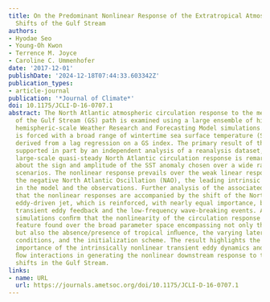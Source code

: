 ```yaml
---
title: On the Predominant Nonlinear Response of the Extratropical Atmosphere to Meridional
  Shifts of the Gulf Stream
authors:
- Hyodae Seo
- Young-Oh Kwon
- Terrence M. Joyce
- Caroline C. Ummenhofer
date: '2017-12-01'
publishDate: '2024-12-18T07:44:33.603342Z'
publication_types:
- article-journal
publication: '*Journal of Climate*'
doi: 10.1175/JCLI-D-16-0707.1
abstract: The North Atlantic atmospheric circulation response to the meridional shifts
  of the Gulf Stream (GS) path is examined using a large ensemble of high-resolution
  hemispheric-scale Weather Research and Forecasting Model simulations. The model
  is forced with a broad range of wintertime sea surface temperature (SST) anomalies
  derived from a lag regression on a GS index. The primary result of the model experiments,
  supported in part by an independent analysis of a reanalysis dataset, is that the
  large-scale quasi-steady North Atlantic circulation response is remarkably nonlinear
  about the sign and amplitude of the SST anomaly chosen over a wide range of GS shift
  scenarios. The nonlinear response prevails over the weak linear response and resembles
  the negative North Atlantic Oscillation (NAO), the leading intrinsic mode of variability
  in the model and the observations. Further analysis of the associated dynamics reveals
  that the nonlinear responses are accompanied by the shift of the North Atlantic
  eddy-driven jet, which is reinforced, with nearly equal importance, by the high-frequency
  transient eddy feedback and the low-frequency wave-breaking events. Additional sensitivity
  simulations conﬁrm that the nonlinearity of the circulation response is a robust
  feature found over the broad parameter space encompassing not only the varied SST
  but also the absence/presence of tropical inﬂuence, the varying lateral boundary
  conditions, and the initialization scheme. The result highlights the fundamental
  importance of the intrinsically nonlinear transient eddy dynamics and the eddy–mean
  ﬂow interactions in generating the nonlinear downstream response to the meridional
  shifts in the Gulf Stream.
links:
- name: URL
  url: https://journals.ametsoc.org/doi/10.1175/JCLI-D-16-0707.1
---
```

